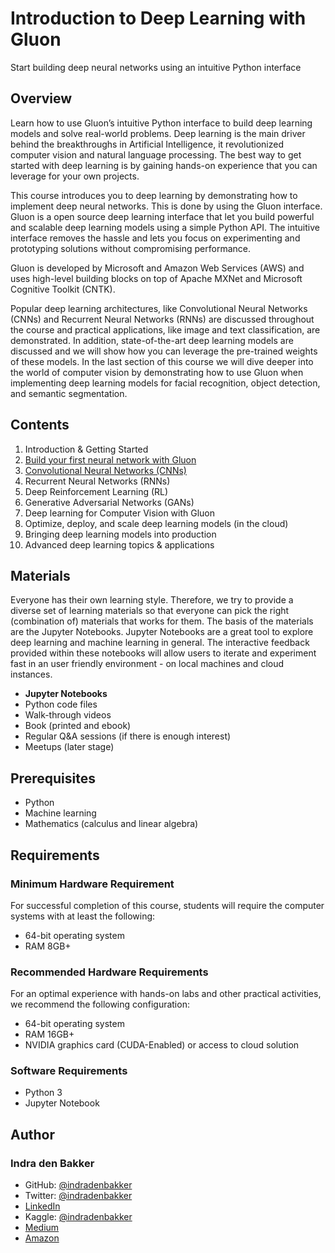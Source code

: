 # Introduction to Deep Learning with Gluon
Start building deep neural networks using an intuitive Python interface

## Overview
Learn how to use Gluon’s intuitive Python interface to build deep learning models and solve real-world problems. Deep learning is the main driver behind the breakthroughs in Artificial Intelligence, it revolutionized computer vision and natural language processing. The best way to get started with deep learning is by gaining hands-on experience that you can leverage for your own projects. 

This course introduces you to deep learning by demonstrating how to implement deep neural networks. This is done by using the Gluon interface. Gluon is a open source deep learning interface that let you build powerful and scalable deep learning models using a simple Python API. The intuitive interface removes the hassle and lets you focus on experimenting and prototyping solutions without compromising performance.

Gluon is developed by Microsoft and Amazon Web Services (AWS) and uses high-level building blocks on top of Apache MXNet and Microsoft Cognitive Toolkit (CNTK).

Popular deep learning architectures, like Convolutional Neural Networks (CNNs) and Recurrent Neural Networks (RNNs) are discussed throughout the course and practical applications, like image and text classification, are demonstrated. In addition, state-of-the-art deep learning models are discussed and we will show how you can leverage the pre-trained weights of these models. In the last section of this course we will dive deeper into the world of computer vision by demonstrating how to use Gluon when implementing deep learning models for facial recognition, object detection, and semantic segmentation.

## Contents
1. Introduction & Getting Started
2. [Build your first neural network with Gluon](https://github.com/indradenbakker/Introduction-to-Deep-Learning-with-Gluon/tree/master/Chapter02_Build-your-first-neural-network-with-Gluon#chapter-2---build-your-first-neural-network-with-gluon)
3. [Convolutional Neural Networks (CNNs)](https://github.com/indradenbakker/Introduction-to-Deep-Learning-with-Gluon/tree/master/Chapter03_Convolutional-Neural-Networks-(CNNs))
4. Recurrent Neural Networks (RNNs)
5. Deep Reinforcement Learning (RL)
6. Generative Adversarial Networks (GANs)
7. Deep learning for Computer Vision with Gluon
8. Optimize, deploy, and scale deep learning models (in the cloud)
9. Bringing deep learning models into production
10. Advanced deep learning topics & applications

## Materials
Everyone has their own learning style. Therefore, we try to provide a diverse set of learning materials so that everyone can pick the right (combination of) materials that works for them. The basis of the materials are the Jupyter Notebooks. Jupyter Notebooks are a great tool to explore deep learning and machine learning in general. The interactive feedback provided within these notebooks will allow users to iterate and experiment fast in an user friendly environment - on local machines and cloud instances.
* __Jupyter Notebooks__
* Python code files
* Walk-through videos
* Book (printed and ebook)
* Regular Q&A sessions (if there is enough interest)
* Meetups (later stage)

## Prerequisites
* Python
* Machine learning
* Mathematics (calculus and linear algebra)

## Requirements
### Minimum Hardware Requirement
For successful completion of this course, students will require the computer systems with at least the following:
- 64-bit operating system
- RAM 8GB+

### Recommended Hardware Requirements
For an optimal experience with hands-on labs and other practical activities, we recommend the following configuration:
- 64-bit operating system
- RAM 16GB+
- NVIDIA graphics card (CUDA-Enabled) or access to cloud solution

### Software Requirements
- Python 3
- Jupyter Notebook

## Author
### Indra den Bakker
* GitHub: [@indradenbakker](https://github.com/indradenbakker)
* Twitter: [@indradenbakker](https://twitter.com/indradenbakker)
* [LinkedIn](https://www.linkedin.com/in/indradenbakker/)
* Kaggle: [@indradenbakker](https://www.kaggle.com/indradenbakker)
* [Medium](https://medium.com/@indra.den.bakker)
* [Amazon](https://www.amazon.com/author/indradenbakker)
